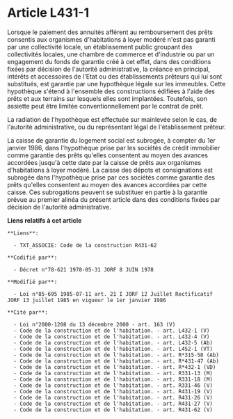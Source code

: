 # Article L431-1

Lorsque le paiement des annuités afférent au remboursement des prêts consentis aux organismes d'habitations à loyer modéré
n'est pas garanti par une collectivité locale, un établissement public groupant des collectivités locales, une chambre de
commerce et d'industrie ou par un engagement du fonds de garantie créé à cet effet, dans des conditions fixées par décision
de l'autorité administrative, la créance en principal, intérêts et accessoires de l'Etat ou des établissements prêteurs qui
lui sont substitués, est garantie par une hypothèque légale sur les immeubles. Cette hypothèque s'étend à l'ensemble des
constructions édifiées à l'aide des prêts et aux terrains sur lesquels elles sont implantées. Toutefois, son assiette peut
être limitée conventionnellement par le contrat de prêt.

La radiation de l'hypothèque est effectuée sur mainlevée selon le cas, de l'autorité administrative, ou du représentant légal
de l'établissement prêteur.

La caisse de garantie du logement social est subrogée, à compter du 1er janvier 1986, dans l'hypothèque prise par les
sociétés de crédit immobilier comme garantie des prêts qu'elles consentent au moyen des avances accordées jusqu'à cette date
par la caisse de prêts aux organismes d'habitations à loyer modéré. La caisse des dépots et consignations est subrogée dans
l'hypothèque prise par ces sociétés comme garantie des prêts qu'elles consentent au moyen des avances accordées par cette
caisse. Ces subrogations peuvent se substituer en partie à la garantie prévue au premier alinéa du présent article dans des
conditions fixées par décision de l'autorité administrative.

**Liens relatifs à cet article**

	**Liens**:

	  - TXT_ASSOCIE: Code de la construction R431-62

	**Codifié par**:

	  - Décret n°78-621 1978-05-31 JORF 8 JUIN 1978

	**Modifié par**:

	  - Loi n°85-695 1985-07-11 art. 21 I JORF 12 Juillet Rectificatif JORF 13 juillet 1985 en vigueur le 1er janvier 1986

	**Cité par**:

	  - Loi n°2000-1208 du 13 décembre 2000 - art. 163 (V)
	  - Code de la construction et de l'habitation. - art. L432-1 (V)
	  - Code de la construction et de l'habitation. - art. L432-4 (V)
	  - Code de la construction et de l'habitation. - art. L432-5 (Ab)
	  - Code de la construction et de l'habitation. - art. L452-1 (VT)
	  - Code de la construction et de l'habitation. - art. R*315-58 (Ab)
	  - Code de la construction et de l'habitation. - art. R*431-47 (Ab)
	  - Code de la construction et de l'habitation. - art. R*432-1 (VD)
	  - Code de la construction et de l'habitation. - art. R331-13 (M)
	  - Code de la construction et de l'habitation. - art. R331-18 (M)
	  - Code de la construction et de l'habitation. - art. R331-46 (V)
	  - Code de la construction et de l'habitation. - art. R431-19 (V)
	  - Code de la construction et de l'habitation. - art. R431-26 (V)
	  - Code de la construction et de l'habitation. - art. R431-27 (V)
	  - Code de la construction et de l'habitation. - art. R431-62 (V)

